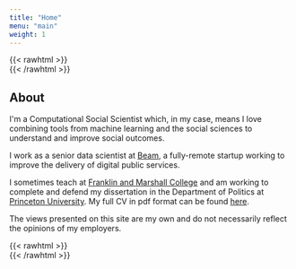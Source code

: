 ```yaml
---
title: "Home"
menu: "main"
weight: 1
---
```


{{< rawhtml >}}
<br>
{{< /rawhtml >}}

## About 

I'm a Computational Social Scientist which, in my case, means I love combining tools from machine learning and the social sciences to understand and improve social outcomes.

I work as a senior data scientist at [Beam](https://bybeam.co), a fully-remote startup working to improve the delivery of digital public services.

I sometimes teach at [Franklin and Marshall College](https://fandm.edu) and am working to complete and defend my dissertation in the Department of Politics at [Princeton University](https://politics.princeton.edu/).
My full CV in pdf format can be found [here](/crisman_cv_2024.pdf).

The views presented on this site are my own and do not necessarily reflect the opinions of my employers. 


{{< rawhtml >}}
<br>
{{< /rawhtml >}}


